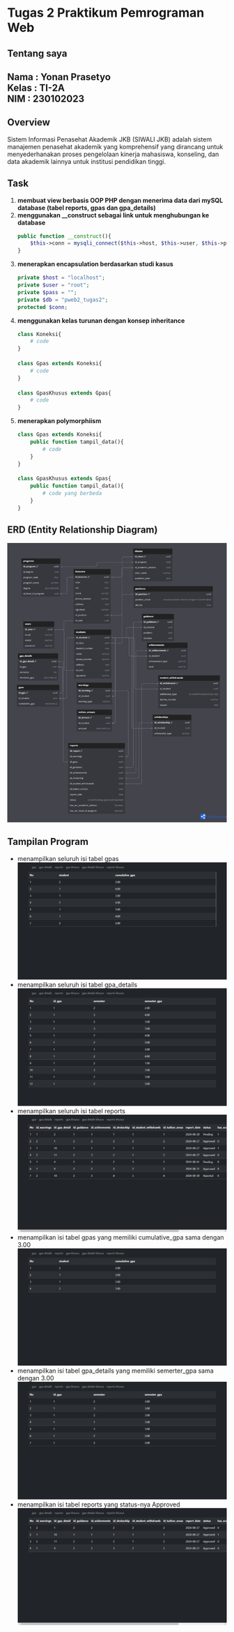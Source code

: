 # Tugas 2 Praktikum Pemrograman Web
## Tentang saya 
Nama : Yonan Prasetyo \
Kelas : TI-2A \
NIM : 230102023 
-
## Overview
Sistem Informasi Penasehat Akademik JKB (SIWALI JKB) adalah sistem manajemen penasehat akademik yang komprehensif yang dirancang untuk menyederhanakan proses pengelolaan kinerja mahasiswa, konseling, dan data akademik lainnya untuk institusi pendidikan tinggi.
## Task
1. **membuat view berbasis OOP PHP dengan menerima data dari mySQL database (tabel reports, gpas dan gpa_details)**
2. **menggunakan __construct sebagai link untuk menghubungan ke database**
    ```php
    public function __construct(){
        $this->conn = mysqli_connect($this->host, $this->user, $this->pass, $this->db);
    }
    ```
3. **menerapkan encapsulation berdasarkan studi kasus**
    ```php
    private $host = "localhost";
    private $user = "root";
    private $pass = "";
    private $db = "pweb2_tugas2";
    protected $conn;
    
    ```
4. **menggunakan kelas turunan dengan konsep inheritance**
    ```php
    class Koneksi{
        # code
    }

    class Gpas extends Koneksi{
        # code
    }

    class GpasKhusus extends Gpas{
        # code
    }
    ```
5. **menerapkan polymorphiism**
    ```php
    class Gpas extends Koneksi{
        public function tampil_data(){
            # code
        }
    }

    class GpasKhusus extends Gpas{
        public function tampil_data(){
            # code yang berbeda
        }
    }
    ```
## ERD (Entity Relationship Diagram)
![alt text](asset/erd.png)
## Tampilan Program
+ menampilkan seluruh isi tabel gpas 
![alt text](asset/gpas.PNG)
+ menampilkan seluruh isi tabel gpa_details
![alt text](asset/gpa_details.PNG)
+  menampilkan seluruh isi tabel reports
![alt text](asset/reports.PNG)
+  menampilkan isi tabel gpas yang memiliki cumulative_gpa sama dengan 3.00
![alt text](asset/gpas_khusus.PNG)
+ menampilkan isi tabel gpa_details yang memiliki semerter_gpa sama dengan 3.00
![alt text](asset/gpa_details_khusus.PNG)
+ menampilkan isi tabel reports yang status-nya Approved
![alt text](asset/reports_khusus.PNG)


